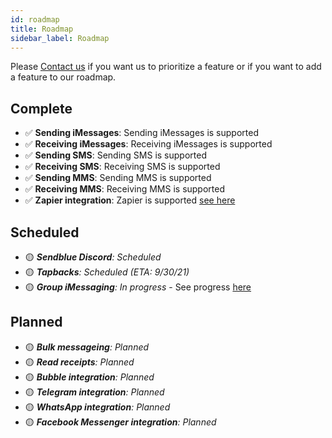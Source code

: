 ```yaml
---
id: roadmap
title: Roadmap
sidebar_label: Roadmap
---
```


Please [Contact us](mailto:support@sendblue.co) if you want us to prioritize a feature or if you want to add a feature to our roadmap.

## Complete
 - ✅ **Sending iMessages**: Sending iMessages is supported
 - ✅ **Receiving iMessages**: Receiving iMessages is supported
 - ✅ **Sending SMS**: Sending SMS is supported
 - ✅ **Receiving SMS**: Receiving SMS is supported
 - ✅ **Sending MMS**: Sending MMS is supported
 - ✅ **Receiving MMS**: Receiving MMS is supported
 - ✅ **Zapier integration**: Zapier is supported [see here](/docs/zapier)

## Scheduled
 - 🟡 _**Sendblue Discord**: Scheduled_
 - 🟡 _**Tapbacks**: Scheduled (ETA: 9/30/21)_
 - 🟡 _**Group iMessaging**: In progress_ - See progress [here](/docs/groups)

## Planned
 - 🟡 _**Bulk messageing**: Planned_
 - 🟡 _**Read receipts**: Planned_
 - 🟡 _**Bubble integration**: Planned_
 - 🟡 _**Telegram integration**: Planned_
 - 🟡 _**WhatsApp integration**: Planned_
 - 🟡 _**Facebook Messenger integration**: Planned_

